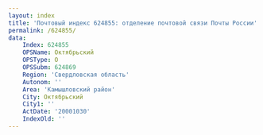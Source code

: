 ```yaml
---
layout: index
title: 'Почтовый индекс 624855: отделение почтовой связи Почты России'
permalink: /624855/
data:
    Index: 624855
    OPSName: Октябрьский
    OPSType: О
    OPSSubm: 624869
    Region: 'Свердловская область'
    Autonom: ''
    Area: 'Камышловский район'
    City: Октябрьский
    City1: ''
    ActDate: '20001030'
    IndexOld: ''
---
```

